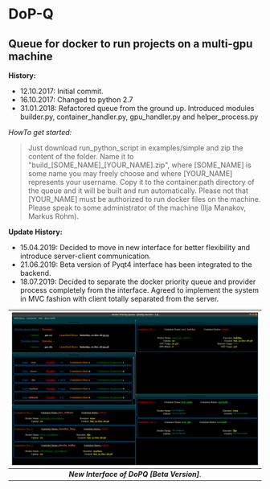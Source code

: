 # DoP-Q
## Queue for docker to run projects on a multi-gpu machine ##

__History:__
+ 12.10.2017: Initial commit.
+ 16.10.2017: Changed to python 2.7
+ 31.01.2018: Refactored queue from the ground up. Introduced modules builder.py, container_handler.py, gpu_handler.py and helper_process.py

_HowTo get started:_
> Just download run\_python\_script in examples/simple and zip the content of the folder. Name it to "build\_\[SOME\_NAME\]\_\[YOUR\_NAME].zip", where \[SOME\_NAME\] is some name you may freely choose and where \[YOUR\_NAME] represents your username. Copy it to the container.path directory of the queue and it will be built and run automatically. Please not that \[YOUR\_NAME\] must be authorized to run docker files on the machine. Please speak to some administrator of the machine (Ilja Manakov, Markus Rohm).

__Update History:__
+ 15.04.2019: Decided to move in new interface for better flexibility and introduce server-client communication.
+ 21.06.2019: Beta version of Pyqt4 interface has been integrated to the backend.
+ 18.07.2019: Decided to separate the docker priority queue and provider process completely from the interface. Agreed to implement the system in MVC fashion with client totally separated from the server.

![pyqt4_ui](dopq_interface.png)|
:---:|
_**New Interface of DoPQ [Beta Version]**_.|
